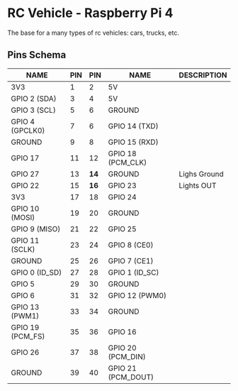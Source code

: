# RC Vehicle - Raspberry Pi 4
The base for a many types of rc vehicles: cars, trucks, etc.

## Pins Schema
| NAME             | PIN  | PIN     | NAME               | DESCRIPTION  |
| ---------------- | ---- | ----    | ------------------ | ------------ |
| 3V3              | 1    | 2       | 5V                 |              |
| GPIO 2 (SDA)     | 3    | 4       | 5V                 |              |
| GPIO 3 (SCL)     | 5    | 6       | GROUND             |              |
| GPIO 4 (GPCLK0)  | 7    | 6       | GPIO 14 (TXD)      |              |
| GROUND           | 9    | 8       | GPIO 15 (RXD)      |              |
| GPIO 17          | 11   | 12      | GPIO 18 (PCM_CLK)  |              |
| GPIO 27          | 13   | **14**  | GROUND             | Lighs Ground |
| GPIO 22          | 15   | **16**  | GPIO 23            | Lights OUT   |
| 3V3              | 17   | 18      | GPIO 24            |              |
| GPIO 10 (MOSI)   | 19   | 20      | GROUND             |              |
| GPIO 9 (MISO)    | 21   | 22      | GPIO 25            |              |
| GPIO 11 (SCLK)   | 23   | 24      | GPIO 8 (CE0)       |              |
| GROUND           | 25   | 26      | GPIO 7 (CE1)       |              |
| GPIO 0 (ID_SD)   | 27   | 28      | GPIO 1 (ID_SC)     |              |
| GPIO 5           | 29   | 30      | GROUND             |              |
| GPIO 6           | 31   | 32      | GPIO 12 (PWM0)     |              |
| GPIO 13 (PWM1)   | 33   | 34      | GROUND             |              |
| GPIO 19 (PCM_FS) | 35   | 36      | GPIO 16            |              |
| GPIO 26          | 37   | 38      | GPIO 20 (PCM_DIN)  |              |
| GROUND           | 39   | 40      | GPIO 21 (PCM_DOUT) |              |
